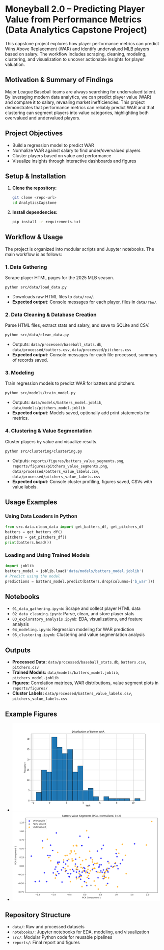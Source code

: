 # Moneyball 2.0 – Predicting Player Value from Performance Metrics (Data Analytics Capstone Project)

This capstone project explores how player performance metrics can predict Wins Above Replacement (WAR) and identify undervalued MLB players based on salary. The workflow includes scraping, cleaning, modeling, clustering, and visualization to uncover actionable insights for player valuation.

## Motivation & Summary of Findings

Major League Baseball teams are always searching for undervalued talent. By leveraging modern data analytics, we can predict player value (WAR) and compare it to salary, revealing market inefficiencies. This project demonstrates that performance metrics can reliably predict WAR and that clustering can segment players into value categories, highlighting both overvalued and undervalued players.

## Project Objectives
- Build a regression model to predict WAR
- Normalize WAR against salary to find under/overvalued players
- Cluster players based on value and performance
- Visualize insights through interactive dashboards and figures

## Setup & Installation

1. **Clone the repository:**
   ```bash
   git clone <repo-url>
   cd AnalyticsCapstone
   ```
2. **Install dependencies:**
   ```bash
   pip install -r requirements.txt
   ```

## Workflow & Usage

The project is organized into modular scripts and Jupyter notebooks. The main workflow is as follows:

### 1. Data Gathering
Scrape player HTML pages for the 2025 MLB season.
```bash
python src/data/load_data.py
```
- Downloads raw HTML files to `data/raw/`.
- **Expected output:** Console messages for each player, files in `data/raw/`.

### 2. Data Cleaning & Database Creation
Parse HTML files, extract stats and salary, and save to SQLite and CSV.
```bash
python src/data/clean_data.py
```
- Outputs: `data/processed/baseball_stats.db`, `data/processed/batters.csv`, `data/processed/pitchers.csv`
- **Expected output:** Console messages for each file processed, summary of records saved.

### 3. Modeling
Train regression models to predict WAR for batters and pitchers.
```bash
python src/models/train_model.py
```
- Outputs: `data/models/batters_model.joblib`, `data/models/pitchers_model.joblib`
- **Expected output:** Models saved, optionally add print statements for metrics.

### 4. Clustering & Value Segmentation
Cluster players by value and visualize results.
```bash
python src/clustering/clustering.py
```
- Outputs: `reports/figures/batters_value_segments.png`, `reports/figures/pitchers_value_segments.png`,
  `data/processed/batters_value_labels.csv`, `data/processed/pitchers_value_labels.csv`
- **Expected output:** Console cluster profiling, figures saved, CSVs with value labels.

## Usage Examples

### Using Data Loaders in Python
```python
from src.data.clean_data import get_batters_df, get_pitchers_df
batters = get_batters_df()
pitchers = get_pitchers_df()
print(batters.head())
```

### Loading and Using Trained Models
```python
import joblib
batters_model = joblib.load('data/models/batters_model.joblib')
# Predict using the model
predictions = batters_model.predict(batters.drop(columns=['b_war']))
```

## Notebooks
- `01_data_gathering.ipynb`: Scrape and collect player HTML data
- `02_data_cleaning.ipynb`: Parse, clean, and store player stats
- `03_exploratory_analysis.ipynb`: EDA, visualizations, and feature analysis
- `04_modeling.ipynb`: Regression modeling for WAR prediction
- `05_clustering.ipynb`: Clustering and value segmentation analysis

## Outputs
- **Processed Data:** `data/processed/baseball_stats.db`, `batters.csv`, `pitchers.csv`
- **Trained Models:** `data/models/batters_model.joblib`, `pitchers_model.joblib`
- **Figures:** Correlation matrices, WAR distributions, value segment plots in `reports/figures/`
- **Cluster Labels:** `data/processed/batters_value_labels.csv`, `pitchers_value_labels.csv`

## Example Figures
- ![Batter WAR Distribution](reports/figures/batter_war_distribution.png)
- ![Batter Value Segments](reports/figures/batters_value_segments.png)

## Repository Structure
- `data/`: Raw and processed datasets
- `notebooks/`: Jupyter notebooks for EDA, modeling, and visualization
- `src/`: Modular Python code for reusable pipelines
- `reports/`: Final report and figures

